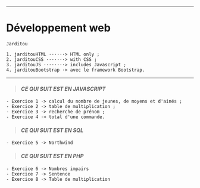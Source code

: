 ___
# **Développement web**

    Jarditou

    1. jarditouHTML ······> HTML only ;
    2. jarditouCSS ·······> with CSS ;
    3. jarditouJS ········> includes Javascript ;
    4. jarditouBootstrap ·> avec le framework Bootstrap.
 

___

> #### ***CE QUI SUIT EST EN JAVASCRIPT***


    - Exercice 1 ·> calcul du nombre de jeunes, de moyens et d'ainés ;
    - Exercice 2 ·> table de multiplication ;
    - Exercice 3 ·> recherche de prénom ;
    - Exercice 4 ·> total d'une commande.

> #### ***CE QUI SUIT EST EN SQL***

    - Exercice 5 ·> Northwind

> #### ***CE QUI SUIT EST EN PHP***

    - Exercice 6 ·> Nombres impairs
    - Exercice 7 ·> Sentence
    - Exercice 8 ·> Table de multiplication
